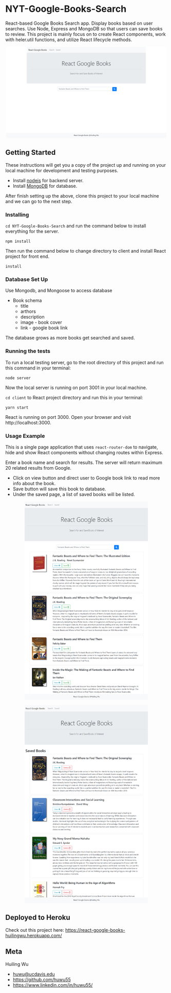 # NYT-Google-Books-Search

React-based Google Books Search app. Display books based on user searches. Use Node, Express and MongoDB so that users can save books to review. This project is mainly focus on to create React components, work with heler.util functions, and utilize React lifecycle methods.

<p align="center">
  <img width="500" height="284" src="./photo/cover.png" alt="Google Books Search Cover page">
</p>

## Getting Started
These instructions will get you a copy of the project up and running on your local machine for development and testing purposes.
* Install [nodejs](https://nodejs.org/en/) for backend server.
* Install [MongoDB](https://www.mongodb.com/) for database. 

After finish setting up the above, clone this project to your local machine and we can go to the next step.

### Installing
`cd NYT-Google-Books-Search` and run the command below to install everything for the server.
```
npm install
```
Then run the command below to change directory to client and install React project for front end.
```
install
```

### Database Set Up
Use Mongodb, and Mongoose to access database
* Book schema
    * title 
    * arthors
    * description
    * image - book cover
    * link - google book link

The database grows as more books get searched and saved.

### Running the tests
To run a local testing server, go to the root directory of this project and run this command in your terminal:
```
node server
```
Now the local server is running on port 3001 in your local machine.

`cd client` to React project directory and run this in your terminal:
```
yarn start
```
React is running on port 3000. Open your browser and visit http://localhost:3000.

### Usage Example
This is a single page application that uses `react-router-dom` to navigate, hide and show React components without changing routes within Express.

Enter a book name and search for results. The server will return maximum 20 related results from Google. 
* Click on view button and direct user to Google book link to read more info about the book. 
* Save button will save this book to database.
* Under the saved page, a list of saved books will be listed.

<p align="center">
  <img width="384" height="616" src="./photo/search.png" alt="Search results">
</p>

<p align="center">
  <img width="384" height="616" src="./photo/saved.png" alt="Saved books">
</p>

## Deployed to Heroku
Check out this project here: https://react-google-books-huilingwu.herokuapp.com/

## Meta

Huiling Wu 
* huwu@ucdavis.edu
* https://github.com/huwu55
* https://www.linkedin.com/in/huwu55/
